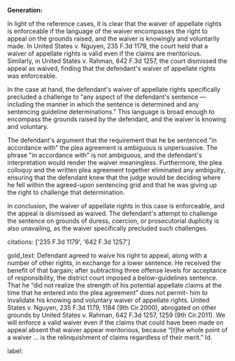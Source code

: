 **Generation:**



In light of the reference cases, it is clear that the waiver of appellate rights is enforceable if the language of the waiver encompasses the right to appeal on the grounds raised, and the waiver is knowingly and voluntarily made. In United States v. Nguyen, 235 F.3d 1179, the court held that a waiver of appellate rights is valid even if the claims are meritorious. Similarly, in United States v. Rahman, 642 F.3d 1257, the court dismissed the appeal as waived, finding that the defendant's waiver of appellate rights was enforceable.

In the case at hand, the defendant's waiver of appellate rights specifically precluded a challenge to "any aspect of the defendant's sentence — including the manner in which the sentence is determined and any sentencing guideline determinations." This language is broad enough to encompass the grounds raised by the defendant, and the waiver is knowing and voluntary.

The defendant's argument that the requirement that he be sentenced "in accordance with" the plea agreement is ambiguous is unpersuasive. The phrase "in accordance with" is not ambiguous, and the defendant's interpretation would render the waiver meaningless. Furthermore, the plea colloquy and the written plea agreement together eliminated any ambiguity, ensuring that the defendant knew that the judge would be deciding where he fell within the agreed-upon sentencing grid and that he was giving up the right to challenge that determination.

In conclusion, the waiver of appellate rights in this case is enforceable, and the appeal is dismissed as waived. The defendant's attempt to challenge the sentence on grounds of duress, coercion, or prosecutorial duplicity is also unavailing, as the waiver specifically precluded such challenges.



citations: ['235 F.3d 1179', '642 F.3d 1257']

gold_text: Defendant agreed to waive his right to appeal, along with a number of other rights, in exchange for a lower sentence. He received the benefit of that bargain; after subtracting three offense levels for acceptance of responsibility, the district court imposed a below-guidelines sentence. That he “did not realize the strength of his potential appellate claims at the time that he entered into the plea agreement” does not permit- him to invalidate his knowing and voluntary waiver of appellate rights. United States v. Nguyen, 235 F.3d 1179, 1184 (9th Cir.2000), abrogated on other grounds by United States v. Rahman, 642 F.3d 1257, 1259 (9th Cir.2011). We will enforce a valid waiver even if the claims that could have been made on appeal absent that waiver appear meritorious, because “[t]he whole point of a waiver ... is the relinquishment of claims regardless of their merit.” Id.

label: 